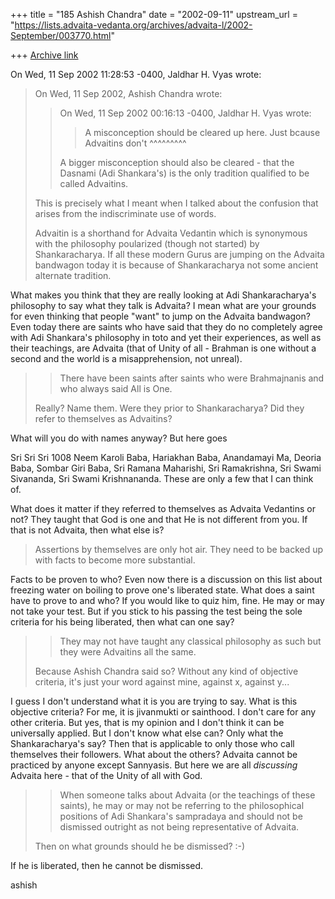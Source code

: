 +++
title = "185 Ashish Chandra"
date = "2002-09-11"
upstream_url = "https://lists.advaita-vedanta.org/archives/advaita-l/2002-September/003770.html"

+++
[Archive link](https://lists.advaita-vedanta.org/archives/advaita-l/2002-September/003770.html)

On Wed, 11 Sep 2002 11:28:53 -0400, Jaldhar H. Vyas
<jaldhar at BRAINCELLS.COM> wrote:

>On Wed, 11 Sep 2002, Ashish Chandra wrote:
>
>> On Wed, 11 Sep 2002 00:16:13 -0400, Jaldhar H. Vyas
>> <jaldhar at BRAINCELLS.COM> wrote:
>>
>> >
>> >A misconception should be cleared up here.  Just bcause Advaitins don't
>>                                                          ^^^^^^^^^
>>
>> A bigger misconception should also be cleared - that the Dasnami (Adi
>> Shankara's) is the only tradition qualified to be called Advaitins.
>
>This is precisely what I meant when I talked about the confusion that
>arises from the indiscriminate use of words.
>
>Advaitin is a shorthand for Advaita Vedantin which is synonymous with the
>philosophy poularized (though not started) by Shankaracharya.  If all
>these modern Gurus are jumping on the Advaita bandwagon today it is
>because of Shankaracharya not some ancient alternate tradition.
>

What makes you think that they are really looking at Adi Shankaracharya's
philosophy to say what they talk is Advaita? I mean what are your grounds
for even thinking that people "want" to jump on the Advaita bandwagon? Even
today there are saints who have said that they do no completely agree with
Adi Shankara's philosophy in toto and yet their experiences, as well as
their teachings, are Advaita (that of Unity of all - Brahman is one without
a second and the world is a misapprehension, not unreal).

>> There
>> have been saints after saints who were Brahmajnanis and who always said
All
>> is One.
>
>Really?  Name them.  Were they prior to Shankaracharya?  Did they refer to
>themselves as Advaitins?
>

What will you do with names anyway? But here goes

Sri Sri Sri 1008 Neem Karoli Baba, Hariakhan Baba, Anandamayi Ma, Deoria
Baba, Sombar Giri Baba, Sri Ramana Maharishi, Sri Ramakrishna, Sri Swami
Sivananda, Sri Swami Krishnananda. These are only a few that I can think
of.

What does it matter if they referred to themselves as Advaita Vedantins or
not? They taught that God is one and that He is not different from you. If
that is not Advaita, then what else is?

>Assertions by themselves are only hot air.  They need to be backed up with
>facts to become more substantial.

Facts to be proven to who? Even now there is a discussion on this list
about freezing water on boiling to prove one's liberated state. What does a
saint have to prove to and who? If you would like to quiz him, fine. He may
or may not take your test. But if you stick to his passing the test being
the sole criteria for his being liberated, then what can one say?

>> They may not have taught any classical philosophy as such but they
>> were Advaitins all the same.
>
>Because Ashish Chandra said so?  Without any kind of objective criteria,
>it's just your word against mine, against x, against y...

I guess I don't understand what it is you are trying to say. What is this
objective criteria? For me, it is jivanmukti or sainthood. I don't care for
any other criteria. But yes, that is my opinion and I don't think it can be
universally applied. But I don't know what else can? Only what the
Shankaracharya's say? Then that is applicable to only those who call
themselves their followers. What about the others? Advaita cannot be
practiced by anyone except Sannyasis. But here we are all *discussing*
Advaita here - that of the Unity of all with God.

>
>> When someone talks about Advaita (or the
>> teachings of these saints), he may or may not be referring to the
>> philosophical positions of Adi Shankara's sampradaya and should not be
>> dismissed outright as not being representative of Advaita.
>
>Then on what grounds should he be dismissed? :-)

If he is liberated, then he cannot be dismissed.

ashish

